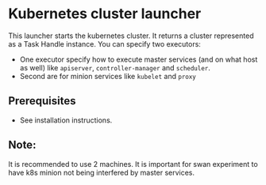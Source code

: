 # Kubernetes cluster launcher

This launcher starts the kubernetes cluster. It returns a cluster represented as a Task Handle instance.
You can specify two executors:
- One executor specify how to execute master services (and on what host as well) like `apiserver`, `controller-manager` and `scheduler`.
- Second are for minion services  like `kubelet` and `proxy`

## Prerequisites

- See installation instructions.

## Note:

It is recommended to use 2 machines. It is important for
swan experiment to have k8s minion not being interfered by master services.
